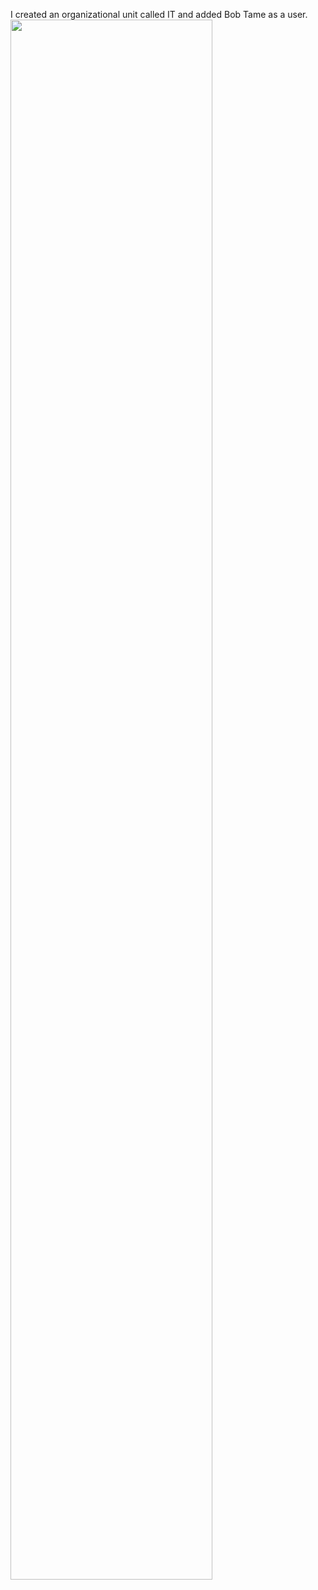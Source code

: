 I created an organizational unit called IT and added Bob Tame as a user.
<img src="https:https://imgur.com/y6xsm1Z.png" height="80%" width="80%"/>


